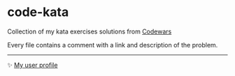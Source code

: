 # code-kata
Collection of my kata exercises solutions from [Codewars](https://www.codewars.com)

Every file contains a comment with a link and description of the problem.

---

✨ [My user profile](https://www.codewars.com/users/maksmondeo/) 
